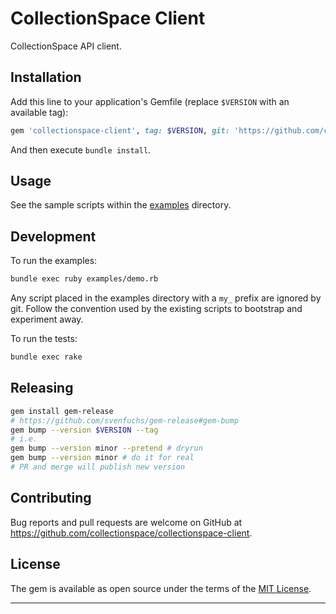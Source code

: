 # CollectionSpace Client

CollectionSpace API client.

## Installation

Add this line to your application's Gemfile (replace `$VERSION` with an available tag):

```ruby
gem 'collectionspace-client', tag: $VERSION, git: 'https://github.com/collectionspace/collectionspace-client.git'
```

And then execute `bundle install`.

## Usage

See the sample scripts within the [examples](examples/) directory.

## Development

To run the examples:

```bash
bundle exec ruby examples/demo.rb
```

Any script placed in the examples directory with a `my_` prefix are ignored by git. Follow the convention used by the existing scripts to bootstrap and experiment away.

To run the tests:

```bash
bundle exec rake
```

## Releasing

```bash
gem install gem-release
# https://github.com/svenfuchs/gem-release#gem-bump
gem bump --version $VERSION --tag
# i.e.
gem bump --version minor --pretend # dryrun
gem bump --version minor # do it for real
# PR and merge will publish new version
```

## Contributing

Bug reports and pull requests are welcome on GitHub at https://github.com/collectionspace/collectionspace-client.

## License

The gem is available as open source under the terms of the [MIT License](http://opensource.org/licenses/MIT).

---

